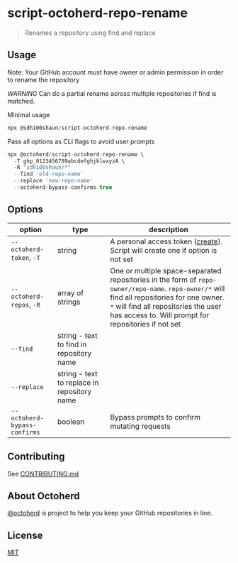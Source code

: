 # script-octoherd-repo-rename


> Renames a repository using find and replace 


## Usage

Note: Your GitHub account must have owner or admin permission in order to rename the repository

*WARNING* Can do a partial rename across multiple repositories if find is matched.

Minimal usage

```js
npx @sdh100shaun/script-octoherd-repo-rename
```

Pass all options as CLI flags to avoid user prompts

```js
npx @octoherd/script-octoherd-repo-rename \
  -T ghp_0123456789abcdefghjklwxyzA \
  -R "sdh100shaun/*"
  --find 'old-repo-name'
  --replace 'new-repo-name'
  --octoherd-bypass-confirms true
```

## Options

| option                       | type             | description                                                                                                                                                                                                                                 |
| ---------------------------- | ---------------- | ------------------------------------------------------------------------------------------------------------------------------------------------------------------------------------------------------------------------------------------- |
| `--octoherd-token`, `-T`     | string           | A personal access token ([create](https://github.com/settings/tokens/new?scopes=repo)). Script will create one if option is not set                                                                                                         |
| `--octoherd-repos`, `-R`     | array of strings | One or multiple space-separated repositories in the form of `repo-owner/repo-name`. `repo-owner/*` will find all repositories for one owner. `*` will find all repositories the user has access to. Will prompt for repositories if not set |
| `--find` |string - text to find in repository name |
| `--replace` |string - text to replace in repository name |
| `--octoherd-bypass-confirms` | boolean          | Bypass prompts to confirm mutating requests                                                                                                                                                                                                 |

## Contributing

See [CONTRIBUTING.md](CONTRIBUTING.md)

## About Octoherd

[@octoherd](https://github.com/octoherd/) is project to help you keep your GitHub repositories in line.

## License

[MIT](LICENSE.md)
